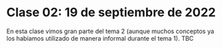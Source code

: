 # Clase 02: 19 de septiembre de 2022

En esta clase vimos gran parte del tema 2 (aunque muchos conceptos ya los habíamos utilizado de manera informal durante el tema 1). TBC

